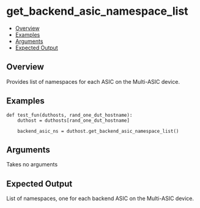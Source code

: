 # get_backend_asic_namespace_list

- [Overview](#overview)
- [Examples](#examples)
- [Arguments](#arguments)
- [Expected Output](#expected-output)

## Overview
Provides list of namespaces for each ASIC on the Multi-ASIC device.

## Examples
```
def test_fun(duthosts, rand_one_dut_hostname):
    duthost = duthosts[rand_one_dut_hostname]

    backend_asic_ns = duthost.get_backend_asic_namespace_list()
```

## Arguments
Takes no arguments

## Expected Output
List of namespaces, one for each backend ASIC on the Multi-ASIC device.
